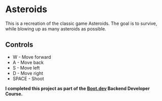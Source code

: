 # Asteroids
This is a recreation of the classic game Asteroids. The goal is to survive, while blowing up as many asteroids as possible.

## Controls
<ul>
<li>W - Move forward</li>
<li>A - Move back</li>
<li>S - Move left</li>
<li>D - Move right</li>
<li>SPACE - Shoot</li>
</ul>

**I completed this project as part of the [Boot.dev](https://www.boot.dev/) Backend Developer Course.**
